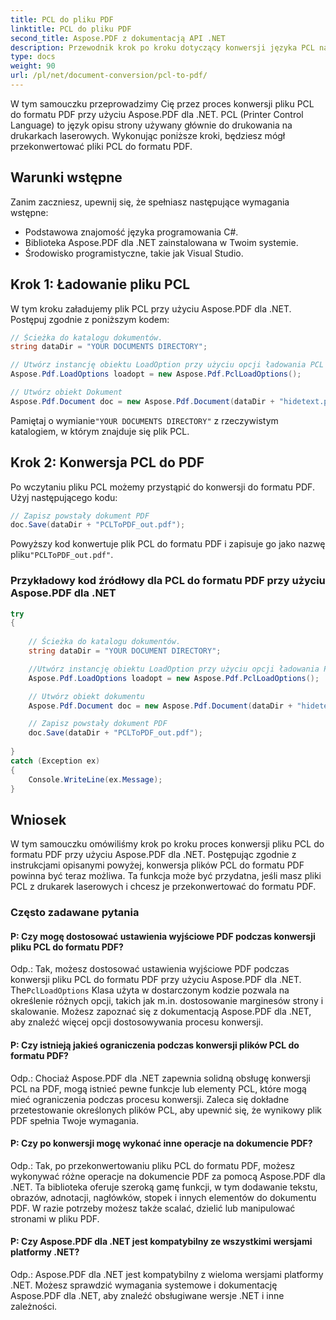 ```yaml
---
title: PCL do pliku PDF
linktitle: PCL do pliku PDF
second_title: Aspose.PDF z dokumentacją API .NET
description: Przewodnik krok po kroku dotyczący konwersji języka PCL na format PDF przy użyciu Aspose.PDF dla .NET.
type: docs
weight: 90
url: /pl/net/document-conversion/pcl-to-pdf/
---
```

W tym samouczku przeprowadzimy Cię przez proces konwersji pliku PCL do formatu PDF przy użyciu Aspose.PDF dla .NET. PCL (Printer Control Language) to język opisu strony używany głównie do drukowania na drukarkach laserowych. Wykonując poniższe kroki, będziesz mógł przekonwertować pliki PCL do formatu PDF.

## Warunki wstępne
Zanim zaczniesz, upewnij się, że spełniasz następujące wymagania wstępne:

- Podstawowa znajomość języka programowania C#.
- Biblioteka Aspose.PDF dla .NET zainstalowana w Twoim systemie.
- Środowisko programistyczne, takie jak Visual Studio.

## Krok 1: Ładowanie pliku PCL
W tym kroku załadujemy plik PCL przy użyciu Aspose.PDF dla .NET. Postępuj zgodnie z poniższym kodem:

```csharp
// Ścieżka do katalogu dokumentów.
string dataDir = "YOUR DOCUMENTS DIRECTORY";

// Utwórz instancję obiektu LoadOption przy użyciu opcji ładowania PCL
Aspose.Pdf.LoadOptions loadopt = new Aspose.Pdf.PclLoadOptions();

// Utwórz obiekt Dokument
Aspose.Pdf.Document doc = new Aspose.Pdf.Document(dataDir + "hidetext.pcl", loadopt);
```

 Pamiętaj o wymianie`"YOUR DOCUMENTS DIRECTORY"` z rzeczywistym katalogiem, w którym znajduje się plik PCL.

## Krok 2: Konwersja PCL do PDF
Po wczytaniu pliku PCL możemy przystąpić do konwersji do formatu PDF. Użyj następującego kodu:

```csharp
// Zapisz powstały dokument PDF
doc.Save(dataDir + "PCLToPDF_out.pdf");
```

 Powyższy kod konwertuje plik PCL do formatu PDF i zapisuje go jako nazwę pliku`"PCLToPDF_out.pdf"`.

### Przykładowy kod źródłowy dla PCL do formatu PDF przy użyciu Aspose.PDF dla .NET

```csharp
try
{
	
	// Ścieżka do katalogu dokumentów.
	string dataDir = "YOUR DOCUMENT DIRECTORY";

	//Utwórz instancję obiektu LoadOption przy użyciu opcji ładowania PCL
	Aspose.Pdf.LoadOptions loadopt = new Aspose.Pdf.PclLoadOptions();

	// Utwórz obiekt dokumentu
	Aspose.Pdf.Document doc = new Aspose.Pdf.Document(dataDir + "hidetext.pcl", loadopt);

	// Zapisz powstały dokument PDF
	doc.Save(dataDir + "PCLToPDF_out.pdf");
	
}
catch (Exception ex)
{
	Console.WriteLine(ex.Message);
}
```

## Wniosek
W tym samouczku omówiliśmy krok po kroku proces konwersji pliku PCL do formatu PDF przy użyciu Aspose.PDF dla .NET. Postępując zgodnie z instrukcjami opisanymi powyżej, konwersja plików PCL do formatu PDF powinna być teraz możliwa. Ta funkcja może być przydatna, jeśli masz pliki PCL z drukarek laserowych i chcesz je przekonwertować do formatu PDF.

### Często zadawane pytania

#### P: Czy mogę dostosować ustawienia wyjściowe PDF podczas konwersji pliku PCL do formatu PDF?

 Odp.: Tak, możesz dostosować ustawienia wyjściowe PDF podczas konwersji pliku PCL do formatu PDF przy użyciu Aspose.PDF dla .NET. The`PclLoadOptions` Klasa użyta w dostarczonym kodzie pozwala na określenie różnych opcji, takich jak m.in. dostosowanie marginesów strony i skalowanie. Możesz zapoznać się z dokumentacją Aspose.PDF dla .NET, aby znaleźć więcej opcji dostosowywania procesu konwersji.

#### P: Czy istnieją jakieś ograniczenia podczas konwersji plików PCL do formatu PDF?

Odp.: Chociaż Aspose.PDF dla .NET zapewnia solidną obsługę konwersji PCL na PDF, mogą istnieć pewne funkcje lub elementy PCL, które mogą mieć ograniczenia podczas procesu konwersji. Zaleca się dokładne przetestowanie określonych plików PCL, aby upewnić się, że wynikowy plik PDF spełnia Twoje wymagania.

#### P: Czy po konwersji mogę wykonać inne operacje na dokumencie PDF?

Odp.: Tak, po przekonwertowaniu pliku PCL do formatu PDF, możesz wykonywać różne operacje na dokumencie PDF za pomocą Aspose.PDF dla .NET. Ta biblioteka oferuje szeroką gamę funkcji, w tym dodawanie tekstu, obrazów, adnotacji, nagłówków, stopek i innych elementów do dokumentu PDF. W razie potrzeby możesz także scalać, dzielić lub manipulować stronami w pliku PDF.

#### P: Czy Aspose.PDF dla .NET jest kompatybilny ze wszystkimi wersjami platformy .NET?

Odp.: Aspose.PDF dla .NET jest kompatybilny z wieloma wersjami platformy .NET. Możesz sprawdzić wymagania systemowe i dokumentację Aspose.PDF dla .NET, aby znaleźć obsługiwane wersje .NET i inne zależności.